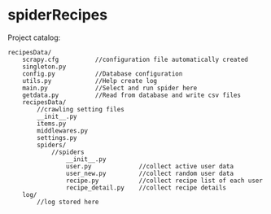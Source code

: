 # spiderRecipes

Project catalog:

    recipesData/
        scrapy.cfg          //configuration file automatically created    
        singleton.py
        config.py           //Database configuration
        utils.py            //Help create log
        main.py             //Select and run spider here
        getdata.py          //Read from database and write csv files
        recipesData/
            //crawling setting files
            __init__.py
            items.py
            middlewares.py
            settings.py
            spiders/
                //spiders
                    __init__.py
                    user.py             //collect active user data
                    user_new.py         //collect random user data
                    recipe.py           //collect recipe list of each user
                    recipe_detail.py    //collect recipe details
        log/
            //log stored here
